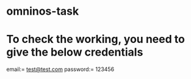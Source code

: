 # omninos-task

# To check the working, you need to give the below credentials
email:= test@test.com
password:= 123456
